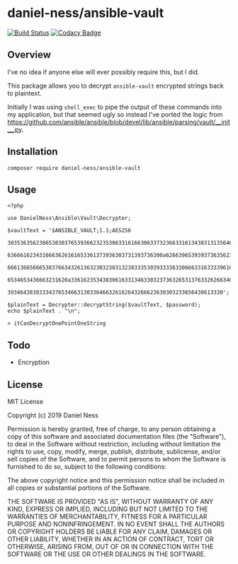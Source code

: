 # daniel-ness/ansible-vault

[![Build Status](https://travis-ci.org/daniel-ness/ansible-vault.svg?branch=master)](https://travis-ci.org/daniel-ness/ansible-vault)
[![Codacy Badge](https://api.codacy.com/project/badge/Grade/100a16f06c0a41b78eab8d5cb1d9d69d)](https://www.codacy.com/manual/daniel-ness/ansible-vault?utm_source=github.com&amp;utm_medium=referral&amp;utm_content=daniel-ness/ansible-vault&amp;utm_campaign=Badge_Grade)

## Overview
I've no idea if anyone else will ever possibly require this, but I did.

This package allows you to decrypt `ansible-vault` encrypted strings back to 
plaintext. 

Initially I was using `shell_exec` to pipe the output of these commands into
my application, but that seemed ugly so instead I've ported the logic from
https://github.com/ansible/ansible/blob/devel/lib/ansible/parsing/vault/__init__.py.

## Installation
```$php
composer require daniel-ness/ansible-vault 
```

## Usage

```$php
<?php

use DanielNess\Ansible\Vault\Decrypter;

$vaultText = '$ANSIBLE_VAULT;1.1;AES256
  38353635623865383037653936623235306331616630633732366331613438313135646535623962
  6366616234316663626161653361373936303731393736300a626639653939373635623138396463
  66613665666538376634326136323032303132383335303933336330666331633339616133333633
  6534653436663231620a336162353438306163313463303237363265313763326266346465656335
  39346438303334376534663130336466326162643266623630303233656430613330';

$plainText = Decrypter::decryptString($vaultText, $password);
echo $plainText . "\n";

> itCanDecryptOnePointOneString
```

## Todo
  - Encryption

## License
MIT License

Copyright (c) 2019 Daniel Ness

Permission is hereby granted, free of charge, to any person obtaining a copy
of this software and associated documentation files (the "Software"), to deal
in the Software without restriction, including without limitation the rights
to use, copy, modify, merge, publish, distribute, sublicense, and/or sell
copies of the Software, and to permit persons to whom the Software is
furnished to do so, subject to the following conditions:

The above copyright notice and this permission notice shall be included in all
copies or substantial portions of the Software.

THE SOFTWARE IS PROVIDED "AS IS", WITHOUT WARRANTY OF ANY KIND, EXPRESS OR
IMPLIED, INCLUDING BUT NOT LIMITED TO THE WARRANTIES OF MERCHANTABILITY,
FITNESS FOR A PARTICULAR PURPOSE AND NONINFRINGEMENT. IN NO EVENT SHALL THE
AUTHORS OR COPYRIGHT HOLDERS BE LIABLE FOR ANY CLAIM, DAMAGES OR OTHER
LIABILITY, WHETHER IN AN ACTION OF CONTRACT, TORT OR OTHERWISE, ARISING FROM,
OUT OF OR IN CONNECTION WITH THE SOFTWARE OR THE USE OR OTHER DEALINGS IN THE
SOFTWARE.
